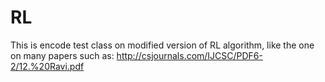# RL

This is encode test class on modified version of RL algorithm,  like the one on many papers such as: http://csjournals.com/IJCSC/PDF6-2/12.%20Ravi.pdf
